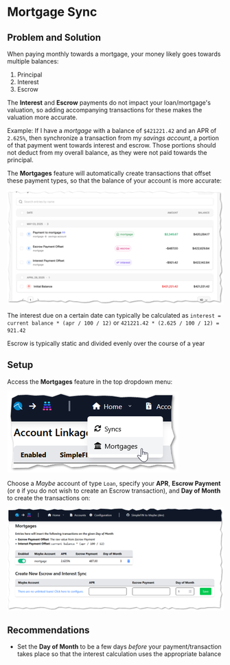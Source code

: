 # Mortgage Sync

## Problem and Solution

When paying monthly towards a mortgage, your money likely goes towards multiple balances:

1. Principal
1. Interest
1. Escrow

The **Interest** and **Escrow** payments do not impact your loan/mortgage's valuation, so adding accompanying transactions for these makes the valuation more accurate.

Example:  If I have a *mortgage* with a balance of `$421221.42` and an APR of `2.625%`, then synchronize a transaction from my *savings account*, a portion of that payment went towards interest and escrow.  Those portions should not deduct from my overall balance, as they were not paid towards the principal.

The **Mortgages** feature will automatically create transactions that offset these payment types, so that the balance of your account is more accurate:

![loan balance and new transation](assets/images/mortgage-transaction-sync.png)

The interest due on a certain date can typically be calculated as `interest = current balance * (apr / 100 / 12)` or `421221.42 * (2.625 / 100 / 12) = 921.42`

Escrow is typically static and divided evenly over the course of a year

## Setup

Access the **Mortgages** feature in the top dropdown menu:

![dropdown menu](assets/images/mortgage-dropdown.png)

Choose a *Maybe* account of type `Loan`, specify your **APR**, **Escrow Payment** (or `0` if you do not wish to create an Escrow transaction), and **Day of Month** to create the transactions on:

![loan config](assets/images/mortgages-config.png)

## Recommendations

* Set the **Day of Month** to be a few days *before* your payment/transaction takes place so that the interest calculation uses the appropriate balance
